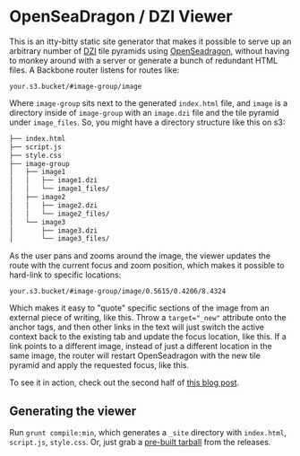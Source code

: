 # OpenSeaDragon / DZI Viewer

This is an itty-bitty static site generator that makes it possible to serve up an arbitrary number of [DZI](http://en.wikipedia.org/wiki/Deep_Zoom) tile pyramids using [OpenSeadragon](http://openseadragon.github.io), without having to monkey around with a server or generate a bunch of redundant HTML files. A Backbone router listens for routes like:

`your.s3.bucket/#image-group/image`

Where `image-group` sits next to the generated `index.html` file, and `image` is a directory inside of `image-group` with an `image.dzi` file and the tile pyramid under `image_files`. So, you might have a directory structure like this on s3:

```bash
├── index.html
├── script.js
├── style.css
├── image-group
│   ├── image1
│   │   ├── image1.dzi
│   │   └── image1_files/
│   ├── image2
│   │   ├── image2.dzi
│   │   └── image2_files/
│   └── image3
│       ├── image3.dzi
│       └── image3_files/
```

As the user pans and zooms around the image, the viewer updates the route with the current focus and zoom position, which makes it possible to hard-link to specific locations:

`your.s3.bucket/#image-group/image/0.5615/0.4206/8.4324`

Which makes it easy to "quote" specific sections of the image from an external piece of writing, like this. Throw a `target="_new"` attribute onto the anchor tags, and then other links in the text will just switch the active context back to the existing tab and update the focus location, like this. If a link points to a different image, instead of just a different location in the same image, the router will restart OpenSeadragon with the new tile pyramid and apply the requested focus, like this.

To see it in action, check out the second half of [this blog post](https://github.com/davidmcclure/textplot/blob/master/notes/mental-maps/index.md).

## Generating the viewer

Run `grunt compile:min`, which generates a `_site` directory with `index.html`, `script.js`, `style.css`. Or, just grab a [pre-built tarball](https://github.com/davidmcclure/osd-dzi-viewer/releases) from the releases.
